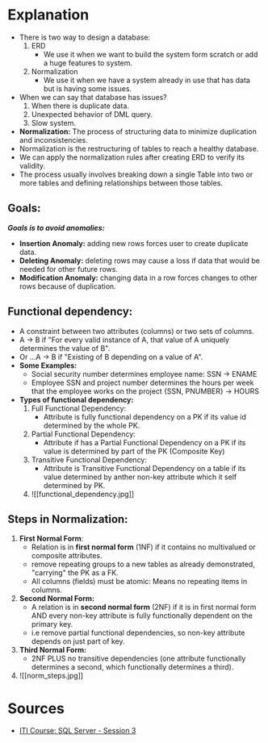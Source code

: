 # Explanation
- There is two way to design a database:
	1. ERD
		- We use it when we want to build the system form scratch or add a huge features to system.
	2. Normalization
		- We use it when we have a system already in use that has data but is having some issues.
- When we can say that database has issues?
	1. When there is duplicate data.
	2. Unexpected behavior of DML query.
	3. Slow system.
- **Normalization:** The process of structuring data to minimize duplication and inconsistencies.
- Normalization is the restructuring of tables to reach a healthy database.
- We can apply the normalization rules after creating ERD to verify its validity.
- The process usually involves breaking down a single Table into two or more tables and defining relationships between those tables.
## Goals:
***Goals is to avoid anomalies:***
- **Insertion Anomaly:** adding new rows forces user to create duplicate data.
- **Deleting Anomaly:** deleting rows may cause a loss if data that would be needed for other future rows.
- **Modification Anomaly:** changing data in a row forces changes to other rows because of duplication.

## Functional dependency:
- A constraint between two attributes (columns) or two sets of columns.
- A -> B if "For every valid instance of A, that value of A uniquely determines the value of B".
- Or ...A -> B if "Existing of B depending on a value of A".
- **Some Examples:**
	- Social security number determines employee name: SSN -> ENAME
	- Employee SSN and project number determines the hours per week that the employee works on the project {SSN, PNUMBER} -> HOURS
- **Types of functional dependency:**
	1. Full Functional Dependency:
		- Attribute is fully functional dependency on a PK if its value id determined by the whole PK.
	2. Partial Functional Dependency: 
		- Attribute if has a Partial Functional Dependency on a PK if its value is determined by part of the PK (Composite Key)
	3. Transitive Functional Dependency:
		- Attribute is Transitive Functional Dependency on a table if its value determined by anther non-key attribute which it self determined by PK.
	4. ![[functional_dependency.jpg]]
## Steps in Normalization:
1. **First Normal Form**:
	- Relation is in **first normal form** (1NF) if it contains no multivalued or composite attributes.
	- remove repeating groups to a new tables as already demonstrated, "carrying" the PK as a FK.
	- All columns (fields) must be atomic: Means no repeating items in columns.
2. **Second Normal Form:**
	- A relation is in **second normal form** (2NF) if it is in first normal form AND every non-key attribute is fully functionally dependent on the primary key.
	- i.e remove partial functional dependencies, so non-key attribute depends on just part of key.
3. **Third Normal Form:**
	- 2NF PLUS  no transitive dependencies (one attribute functionally determines a second, which functionally determines a third).
4. ![[norm_steps.jpg]]

# Sources
- [ITI Course: SQL Server -  Session 3](https://youtu.be/jZwvEgIwW_U?si=frkJKhx9rkQy08ap)